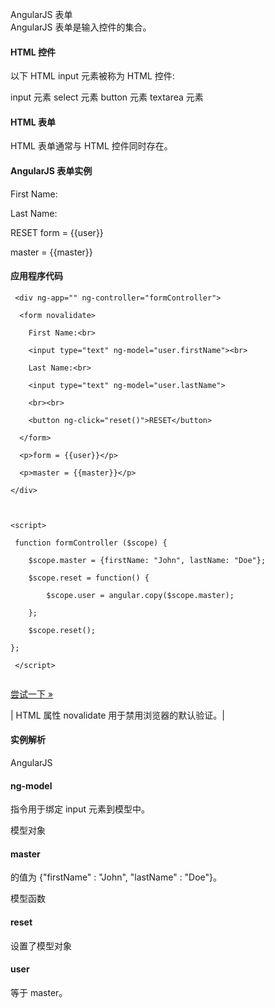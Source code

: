  AngularJS 表单  
 AngularJS 表单是输入控件的集合。

 

#### HTML 控件

 以下 HTML input 元素被称为 HTML 控件:

 
input 元素
 select 元素
 button 元素
 textarea 元素
 


#### HTML 表单

 HTML 表单通常与 HTML 控件同时存在。

 

#### AngularJS 表单实例

   First Name:



 Last Name:





RESET  form = {{user}}

 master = {{master}}

 

 

#### 应用程序代码

  
```
 <div ng-app="" ng-controller="formController">

  <form novalidate>

    First Name:<br>

    <input type="text" ng-model="user.firstName"><br>

    Last Name:<br>

    <input type="text" ng-model="user.lastName">

    <br><br>

    <button ng-click="reset()">RESET</button>

  </form>

  <p>form = {{user}}</p>

  <p>master = {{master}}</p>

</div>



<script>

 function formController ($scope) {

    $scope.master = {firstName: "John", lastName: "Doe"};

    $scope.reset = function() {

        $scope.user = angular.copy($scope.master);

    };

    $scope.reset();

};

 </script> 


```
 

[尝试一下 »](http://www.w3cschool.cc/try/try.php?filename=try_ng_form) 

  

 

|  HTML 属性 novalidate 用于禁用浏览器的默认验证。|



#### 实例解析

  AngularJS 

#### ng-model

 指令用于绑定 input 元素到模型中。

  模型对象 

#### master

 的值为 {"firstName" : "John", "lastName" : "Doe"}。

  模型函数 

#### reset

 设置了模型对象 

#### user

 等于 master。

 

